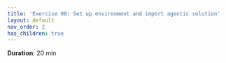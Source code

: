 ```yaml
---
title: 'Exercise 00: Set up environment and import agentic solution'
layout: default
nav_order: 2
has_children: true
---
```


**Duration**: 20 min
